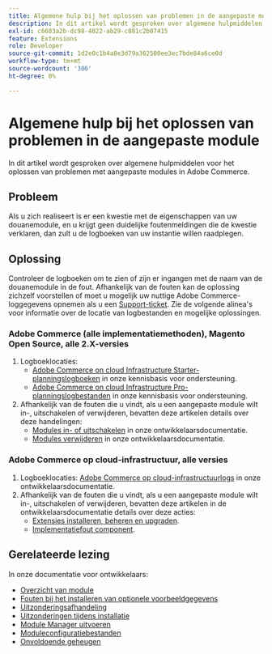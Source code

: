 ```yaml
---
title: Algemene hulp bij het oplossen van problemen in de aangepaste module
description: In dit artikel wordt gesproken over algemene hulpmiddelen voor het oplossen van problemen met aangepaste modules in Adobe Commerce.
exl-id: c6603a2b-dc98-4022-ab29-c081c2b07415
feature: Extensions
role: Developer
source-git-commit: 1d2e0c1b4a8e3d79a362500ee3ec7bde84a6ce0d
workflow-type: tm+mt
source-wordcount: '306'
ht-degree: 0%

---
```


# Algemene hulp bij het oplossen van problemen in de aangepaste module

In dit artikel wordt gesproken over algemene hulpmiddelen voor het oplossen van problemen met aangepaste modules in Adobe Commerce.

## Probleem

Als u zich realiseert is er een kwestie met de eigenschappen van uw douanemodule, en u krijgt geen duidelijke foutenmeldingen die de kwestie verklaren, dan zult u de logboeken van uw instantie willen raadplegen.

## Oplossing

Controleer de logboeken om te zien of zijn er ingangen met de naam van de douanemodule in de fout.  Afhankelijk van de fouten kan de oplossing zichzelf voorstellen of moet u mogelijk uw nuttige Adobe Commerce-loggegevens opnemen als u een [Support-ticket](/help/help-center-guide/help-center/magento-help-center-user-guide.md#submit-ticket). Zie de volgende alinea&#39;s voor informatie over de locatie van logbestanden en mogelijke oplossingen.

### Adobe Commerce (alle implementatiemethoden), Magento Open Source, alle 2.X-versies

1. Logboeklocaties:
   * [Adobe Commerce on cloud Infrastructure Starter-planningslogboeken](/help/how-to/general/log-locations-directories-for-starter-plan.md) in onze kennisbasis voor ondersteuning.
   * [Adobe Commerce on cloud Infrastructure Pro-planningslogbestanden](/help/how-to/general/log-locations-directories-for-pro-plan-integration-staging-production.md) in onze kennisbasis voor ondersteuning.
1. Afhankelijk van de fouten die u vindt, als u een aangepaste module wilt in-, uitschakelen of verwijderen, bevatten deze artikelen details over deze handelingen:
   * [Modules in- of uitschakelen](https://devdocs.magento.com/guides/v2.3/install-gde/install/cli/install-cli-subcommands-enable.html) in onze ontwikkelaarsdocumentatie.
   * [Modules verwijderen](https://devdocs.magento.com/guides/v2.3/install-gde/install/cli/install-cli-uninstall-mods.html) in onze ontwikkelaarsdocumentatie.

### Adobe Commerce op cloud-infrastructuur, alle versies

1. Logboeklocaties: [Adobe Commerce op cloud-infrastructuurlogs](https://devdocs.magento.com/guides/v2.3/cloud/trouble/environments-logs.html) in onze ontwikkelaarsdocumentatie.
1. Afhankelijk van de fouten die u vindt, als u een aangepaste module wilt in-, uitschakelen of verwijderen, bevatten deze artikelen in de ontwikkelaarsdocumentatie details over deze acties:
   * [Extensies installeren, beheren en upgraden](https://devdocs.magento.com/guides/v2.3/cloud/howtos/install-components.html).
   * [Implementatiefout component](https://devdocs.magento.com/guides/v2.3/cloud/trouble/trouble_comp-deploy-fail.html).

## Gerelateerde lezing

In onze documentatie voor ontwikkelaars:

* [Overzicht van module](https://devdocs.magento.com/guides/v2.3/architecture/archi_perspectives/components/modules/mod_intro.html)
* [Fouten bij het installeren van optionele voorbeeldgegevens](https://devdocs.magento.com/guides/v2.3/install-gde/trouble/tshoot_sample-data.html)
* [Uitzonderingsafhandeling](https://devdocs.magento.com/guides/v2.3/graphql/develop/exceptions.html)
* [Uitzonderingen tijdens installatie](https://devdocs.magento.com/guides/v2.3/install-gde/trouble/tshoot_exceptions.html)
* [Module Manager uitvoeren](https://devdocs.magento.com/guides/v2.3/comp-mgr/module-man/compman-checklist.html)
* [Moduleconfiguratiebestanden](https://devdocs.magento.com/guides/v2.3/config-guide/config/config-files.html)
* [Onvoldoende geheugen](https://devdocs.magento.com/guides/v2.3/comp-mgr/trouble/cman/out-of-memory.html)
